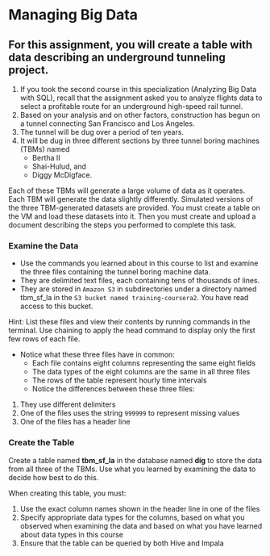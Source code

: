 # Managing Big Data

## For this assignment, you will create a table with data describing an underground tunneling project.

1. If you took the second course in this specialization (Analyzing Big Data with SQL), recall that the assignment asked you to analyze flights data to select a profitable route for an underground high-speed rail tunnel. 
2. Based on your analysis and on other factors, construction has begun on a tunnel connecting San Francisco and Los Angeles. 
3. The tunnel will be dug over a period of ten years. 
4. It will be dug in three different sections by three tunnel boring machines (TBMs) named 
    - Bertha II 
    - Shai-Hulud, and 
    - Diggy McDigface.

Each of these TBMs will generate a large volume of data as it operates. 
Each TBM will generate the data slightly differently. 
Simulated versions of the three TBM-generated datasets are provided. 
You must create a table on the VM and load these datasets into it. 
Then you must create and upload a document describing the steps you performed to complete this task.

### Examine the Data

- Use the commands you learned about in this course to list and examine the three files containing the tunnel boring machine data. 
- They are delimited text files, each containing tens of thousands of lines. 
- They are stored in `Amazon S3` in subdirectories under a directory named tbm_sf_la in the `S3 bucket named training-coursera2`. You have read access to this bucket.

Hint: List these files and view their contents by running commands in the terminal. Use chaining to apply the head command to display only the first few rows of each file.

- Notice what these three files have in common:
    - Each file contains eight columns representing the same eight fields
    - The data types of the eight columns are the same in all three files
    - The rows of the table represent hourly time intervals
    - Notice the differences between these three files:

1. They use different delimiters
2. One of the files uses the string `999999` to represent missing values
3. One of the files has a header line

### Create the Table

Create a table named **tbm_sf_la** in the database named **dig** to store the data from all three of the TBMs. Use what you learned by examining the data to decide how best to do this.

W​hen creating this table, you must:
1. Use the exact column names shown in the header line in one of the files
2. Specify appropriate data types for the columns, based on what you observed when examining the data and based on what you have learned about data types in this course
3. Ensure that the table can be queried by both Hive and Impala